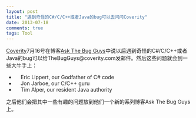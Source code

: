 ```yaml
---
layout: post
title: "遇到奇怪的C#/C/C++或者Java的bug可以去问问Coverity"
date: 2013-07-18
comments: true
tags: Tool
---
```

<p><a href="http://www.coverity.com/">Coverity</a>7月16号在博客<a href="https://communities.coverity.com/blogs/development-testing-blog/">Ask The Bug Guys</a>中说以后遇到奇怪的C#/C/C++或者Java的bug可以给TheBugGuys@coverity.com发邮件。然后这些问题就会到一些大牛手上：</p><ul><li>&nbsp;&nbsp;&nbsp; Eric Lippert, our Godfather of C# code</li><li>&nbsp;&nbsp;&nbsp; Jon Jarboe, our C/C++ guru</li><li>&nbsp;&nbsp;&nbsp; Tim Alper, our resident Java authority</li></ul><p>之后他们会把其中一些有趣的问题放到他们一个新的系列博客Ask The Bug Guys上。</p>